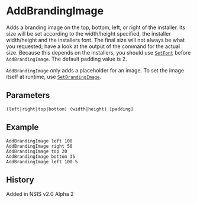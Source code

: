 # AddBrandingImage

Adds a branding image on the top, bottom, left, or right of the installer. Its size will be set according to the width/height specified, the installer width/height and the installers font. The final size will not always be what you requested; have a look at the output of the command for the actual size. Because this depends on the installers, you should use [`SetFont`][1] before `AddBrandingImage`. The default padding value is 2.

`AddBrandingImage` only adds a placeholder for an image. To set the image itself at runtime, use [`SetBrandingImage`][2].

## Parameters

    (left|right|top|bottom) (width|height) [padding]

## Example

	AddBrandingImage left 100
	AddBrandingImage right 50
	AddBrandingImage top 20
	AddBrandingImage bottom 35
	AddBrandingImage left 100 5

## History

Added in NSIS v2.0 Alpha 2

[1]: SetFont.md
[2]: SetBrandingImage.md
